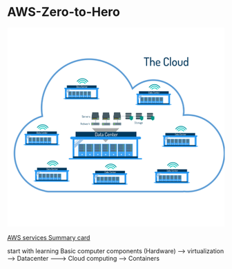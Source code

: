 # AWS-Zero-to-Hero
![cloud](/Images/The_Cloud.jpg)

[AWS services Summary card](https://www.analogiescloud.com/service-summary-cards/)


start with learning Basic computer components (Hardware) -->  virtualization --> Datacenter ---> Cloud computing --> Containers



